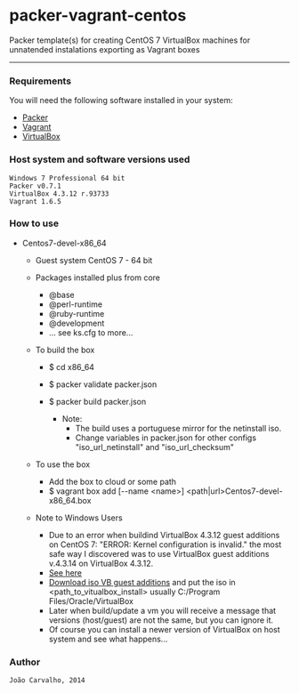# packer-vagrant-centos

Packer template(s) for creating CentOS 7 VirtualBox machines for unnatended instalations exporting as Vagrant boxes
<hr>

### Requirements

You will need the following software installed in your system:

  - [Packer](http://www.packer.io/)
  - [Vagrant](http://www.vagrantup.com/)
  - [VirtualBox](https://www.virtualbox.org/)
	
### Host system and software versions used
	
	Windows 7 Professional 64 bit
	Packer v0.7.1
	VirtualBox 4.3.12 r.93733
	Vagrant 1.6.5
	
	
### How to use
	
* Centos7-devel-x86_64
    - Guest system CentOS 7 - 64 bit

	- Packages installed plus from core
		- @base
		- @perl-runtime
		- @ruby-runtime
		- @development 
		- ... see ks.cfg to more...
    	
	- To build the box
		- $ cd x86_64
		- $ packer validate packer.json
		- $ packer build packer.json
		
			- Note: 
				- The build uses a portuguese mirror for the netinstall iso.
				- Change variables in packer.json for other configs "iso_url_netinstall" and "iso_url_checksum"
				
	- To use the box
		- Add the box to cloud or some path
		- $ vagrant box add [--name \<name>] \<path|url>Centos7-devel-x86_64.box
	
	- Note to Windows Users
		- Due to an error when buildind VirtualBox 4.3.12 guest additions on CentOS 7: "ERROR: Kernel configuration is invalid." the most safe way I discovered was to use VirtualBox guest additions v.4.3.14 on VirtualBox 4.3.12.
		- [See here](https://forums.virtualbox.org/viewtopic.php?f=3&t=62485&start=15#p298960)
		- [Download iso VB guest additions](http://download.virtualbox.org/virtualbox/) and put the iso in <path_to_vitualbox_install> usually C:/Program Files/Oracle/VirtualBox
		- Later when build/update a vm you will receive a message that versions (host/guest) are not the same, but you can ignore it.
		- Of course you can install a newer version of VirtualBox on host system and see what happens...

### Author

	João Carvalho, 2014
